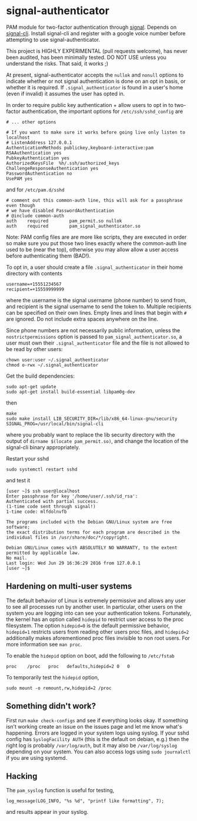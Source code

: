# signal-authenticator

PAM module for two-factor authentication through [signal](https://github.com/WhisperSystems/Signal-Android).
Depends on [signal-cli](https://github.com/AsamK/signal-cli).
Install signal-cli and register with a google voice number before attempting
to use signal-authenticator.

This project is HIGHLY EXPERIMENTAL (pull requests welcome), has never been audited,
has been minimally tested. DO NOT USE unless you understand the risks.
That said, it works ;)

At present, signal-authenticator accepts the `nullok` and `nonull` options
to indicate whether or not signal authentication is done on an opt in basis,
or whether it is required.
If `.signal_authenticator` is found in a user's home (even if invalid) 
it assumes the user has opted in.

In order to require public key authentication + allow users to opt in to two-factor authentication,
the important options for `/etc/ssh/sshd_config` are

```
# ... other options

# If you want to make sure it works before going live only listen to localhost
# ListenAddress 127.0.0.1
AuthenticationMethods publickey,keyboard-interactive:pam
RSAAuthentication yes
PubkeyAuthentication yes
AuthorizedKeysFile	%h/.ssh/authorized_keys
ChallengeResponseAuthentication yes
PasswordAuthentication no
UsePAM yes
```

and for `/etc/pam.d/sshd`

```
# comment out this common-auth line, this will ask for a passphrase even though
# we have disabled PasswordAuthentication
# @include common-auth
auth    required        pam_permit.so nullok
auth    required        pam_signal_authenticator.so
```

Note: PAM config files are are more like scripts,
they are executed in order so make sure you put
those two lines exactly where the common-auth line used to be (near the top),
otherwise you may allow allow a user access before authenticating them (BAD!).

To opt in, a user should create a file `.signal_authenticator` in their home directory
with contents

```
username=+15551234567
recipient=+15559999999
```

where the username is the signal username (phone number) to send from, and
recipient is the signal username to send the token to.
Multiple recipients can be specified on their own lines.
Empty lines and lines that begin with `#` are ignored.
Do not include extra spaces anywhere on the line.

Since phone numbers are not necessarily public information, 
unless the `nostrictpermissions` option is passed to `pam_signal_authenticator.so`,
a user must own their `.signal_authenticator` file
and the file is not allowed to be read by other users:

```
chown user:user ~/.signal_authenticator
chmod o-rwx ~/.signal_authenticator
```

Get the build dependencies:

```
sudo apt-get update
sudo apt-get install build-essential libpam0g-dev
```

then

```
make
sudo make install LIB_SECURITY_DIR=/lib/x86_64-linux-gnu/security SIGNAL_PROG=/usr/local/bin/signal-cli
```

where you probably want to replace the lib security directory with the output
of `dirname $(locate pam_permit.so)`, and change the location of the signal-cli binary
appropriately.

Restart your sshd

```
sudo systemctl restart sshd
```

and test it

```
[user ~]$ ssh user@localhost
Enter passphrase for key '/home/user/.ssh/id_rsa': 
Authenticated with partial success.
(1-time code sent through signal!)
1-time code: mlfdolnvfb

The programs included with the Debian GNU/Linux system are free software;
the exact distribution terms for each program are described in the
individual files in /usr/share/doc/*/copyright.

Debian GNU/Linux comes with ABSOLUTELY NO WARRANTY, to the extent
permitted by applicable law.
No mail.
Last login: Wed Jun 29 16:36:29 2016 from 127.0.0.1
[user ~]$ 
```

## Hardening on multi-user systems

The default behavior of Linux is extremely permissive and allows any user to see
all processes run by another user.
In particular, other users on the system you are logging into can see
your authentication tokens.
Fortunately, the kernel has an option called `hidepid` to restrict user access
to the proc filesystem. The option `hidepid=0` is the default permissive behavior,
`hidepid=1` restricts users from reading other users proc files, and `hidepid=2`
additionally makes aforementioned proc files invisible to non root users.
For more information see `man proc`.

To enable the `hidepid` option on boot, add the following to `/etc/fstab`

```
proc    /proc   proc   defaults,hidepid=2 0   0
```

To temporarily test the `hidepid` option,

```
sudo mount -o remount,rw,hidepid=2 /proc
```

## Something didn't work?

First run `make check-configs` and see if everything looks okay.
If something isn't working create an issue on the issues page and let me know
what's happening.
Errors are logged in your system logs using syslog.
If your sshd config has `SyslogFacility AUTH` (this is the default on
debian, e.g.) then the right log is probably `/var/log/auth`, 
but it may also be `/var/log/syslog` depending on your system.
You can also access logs using `sudo journalctl` if you are using systemd.

## Hacking

The `pam_syslog` function is useful for testing,

```
log_message(LOG_INFO, "%s %d", "printf like formatting", 7);
```

and results appear in your syslog.
